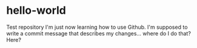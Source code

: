 # hello-world
Test repository
I'm just now learning how to use Github.
I'm supposed to write a commit message that describes my changes... where do I do that? Here?
